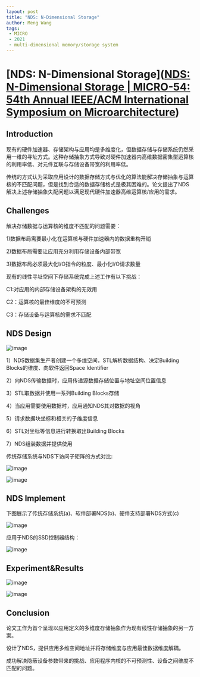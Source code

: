 ```yaml
---
layout: post
title: "NDS: N-Dimensional Storage"
author: Meng Wang
tags:
 - MICRO
 - 2021
 - multi-dimensional memory/storage system
---
```


# [NDS: N-Dimensional Storage]([NDS: N-Dimensional Storage | MICRO-54: 54th Annual IEEE/ACM International Symposium on Microarchitecture](https://dl.acm.org/doi/abs/10.1145/3466752.3480122))

## Introduction

现有的硬件加速器、存储架构与应用均是多维度化，但数据存储与存储系统仍然采用一维的寻址方式。这种存储抽象方式导致对硬件加速器内高维数据密集型运算核的利用率低、对元件互联与存储设备带宽的利用率低。

传统的方式认为采取应用设计的数据存储方式与优化的算法能解决存储抽象与运算核的不匹配问题，但是找到合适的数据存储格式是极其困难的。论文提出了NDS解决上述存储抽象失配问题以满足现代硬件加速器高维运算核/应用的需求。

## Challenges

解决存储数据与运算核的维度不匹配的问题需要：

1)数据布局需要最小化在运算核与硬件加速器内的数据重构开销

2)数据布局需要让应用充分利用存储设备内部带宽

3)数据布局必须最大化I/O指令的粒度、最小化I/O请求数量

现有的线性寻址空间下存储系统完成上述工作有以下挑战：

C1:对应用的内部存储设备架构的无效用

C2：运算核的最佳维度的不可预测

C3：存储设备与运算核的需求不匹配

## NDS Design

![image](/images/2022-07-07-NDS/nds1.png)

1）NDS数据集生产者创建一个多维空间，STL解析数据结构、决定Building Blocks的维度、向软件返回Space Identifier

2）向NDS传输数据时，应用传递源数据存储位置与地址空间位置信息

3）STL取数据并使用一系列Building Blocks存储

4）当应用需要使用数据时，应用通知NDS其对数据的视角

5）请求数据块坐标和相关的子维度信息

6）STL对坐标等信息进行转换取出Building Blocks 

7）NDS组装数据并提供使用

传统存储系统与NDS下访问子矩阵的方式对比:

![image](/images/2022-07-07-NDS/nds2.png)

![image](/images/2022-07-07-NDS/nds3.png)

## NDS Implement

下图展示了传统存储系统(a)、软件部署NDS(b)、硬件支持部署NDS方式(c)

![image](/images/2022-07-07-NDS/nds4.png)

应用于NDS的SSD控制器结构：

![image](/images/2022-07-07-NDS/nds5.png)

## Experiment&Results

![image](/images/2022-07-07-NDS/nds6.png)

![image](/images/2022-07-07-NDS/nds7.png)

## Conclusion

论文工作为首个呈现以应用定义的多维度存储抽象作为现有线性存储抽象的另一方案。

设计了NDS，提供应用多维空间地址并将存储维度与应用最佳数据维度解耦。

成功解决隐蔽设备参数带来的挑战、应用程序内核的不可预测性、设备之间维度不匹配的问题。